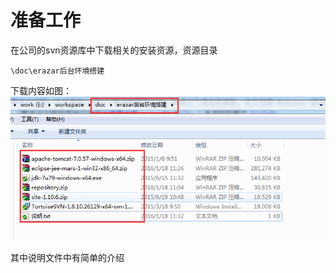 # 准备工作

在公司的svn资源库中下载相关的安装资源，资源目录 

	\doc\erazar后台环境搭建
	

下载内容如图：
![资源内容列表](/imgs/20160216143430.png)

其中说明文件中有简单的介绍

